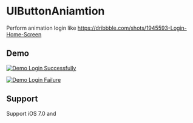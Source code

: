 # UIButtonAniamtion
Perform animation login like https://dribbble.com/shots/1945593-Login-Home-Screen

## Demo

[![Demo Login Successfully](https://j.gifs.com/ml9qgG.gif)](https://youtu.be/0ktMi3qjKFM)

[![Demo Login Failure](https://j.gifs.com/mL9ALp.gif)](https://youtu.be/IxqfUIdV1-A)

## Support

Support iOS 7.0 and 
